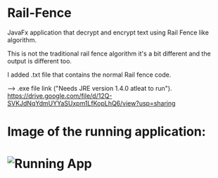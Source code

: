 # Rail-Fence
JavaFx application that decrypt and encrypt text using Rail Fence like algorithm.

This is not the traditional rail fence algorithm it's a bit different and the output is different too.

I added .txt file that contains the normal Rail fence code.

-->  .exe file link ("Needs JRE version 1.4.0 atleat to run").
https://drive.google.com/file/d/12Q-SVKJdNqYdmUYYaSUxpm1LfKopLhQ6/view?usp=sharing

<h1>Image of the running application:<h1>

![Running App](https://user-images.githubusercontent.com/82692312/146852765-a76af9e1-03b5-4d75-aa7a-d9568e72688e.JPG)

